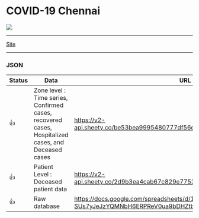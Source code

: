 # COVID-19 Chennai


![](https://i.postimg.cc/Y9RmrSZh/image.png)

-----------------------------------

[Site](https://elseasama.github.io/covid19chennai/)

-----------------------------------
### JSON

| Status        | Data                                                                      | URL                                                      |
| ------------- | ------------------------------------------------------------------------- | -------------------------------------------------------- |
| :thumbsup: | Zone level : Time series, Confirmed cases, recovered cases, Hospitalized cases, and Deceased cases | https://v2-api.sheety.co/be53bea9995480777df56e14adcfd93b/covid19Chennai/cases              |
| :thumbsup: | Patient Level : Deceased patient data              | https://v2-api.sheety.co/2d9b3ea4cab67c829e7753be116326e2/covid19/deceased    
| :thumbsup: | Raw database              | https://docs.google.com/spreadsheets/d/1-SUs7yJeJzYQMNbH6ERPReV0ua9bDHZtb_uHqbEPeI8/edit?usp=sharing
  



